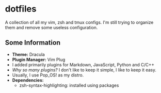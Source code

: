 # dotfiles

A collection of all my vim, zsh and tmux configs. I'm still trying to organize them and remove some useless configuration.

## Some Information

- **Theme:** Dracula
- **Plugin Manager:** Vim Plug
- I added primarily plugins for Markdown, JavaScript, Python and C/C++
- *Why so many plugins?* I don't like to keep it simple, I like to keep it easy.
- Usually, I use Pop_OS! as my distro.
- **Dependencies:**
    - zsh-syntax-highlighting: installed using packages
